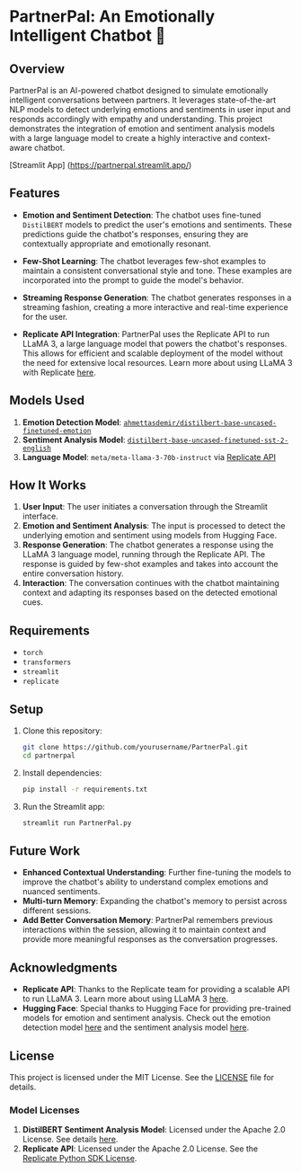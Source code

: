 # PartnerPal: An Emotionally Intelligent Chatbot 💞

## Overview

PartnerPal is an AI-powered chatbot designed to simulate emotionally intelligent conversations between partners. It leverages state-of-the-art NLP models to detect underlying emotions and sentiments in user input and responds accordingly with empathy and understanding. This project demonstrates the integration of emotion and sentiment analysis models with a large language model to create a highly interactive and context-aware chatbot.

[Streamlit App] (https://partnerpal.streamlit.app/)

## Features

- **Emotion and Sentiment Detection**: The chatbot uses fine-tuned `DistilBERT` models to predict the user's emotions and sentiments. These predictions guide the chatbot's responses, ensuring they are contextually appropriate and emotionally resonant.
  
- **Few-Shot Learning**: The chatbot leverages few-shot examples to maintain a consistent conversational style and tone. These examples are incorporated into the prompt to guide the model's behavior.

- **Streaming Response Generation**: The chatbot generates responses in a streaming fashion, creating a more interactive and real-time experience for the user.

- **Replicate API Integration**: PartnerPal uses the Replicate API to run LLaMA 3, a large language model that powers the chatbot's responses. This allows for efficient and scalable deployment of the model without the need for extensive local resources. Learn more about using LLaMA 3 with Replicate [here](https://replicate.com/blog/run-llama-3-1-with-an-api).

## Models Used

1. **Emotion Detection Model**: [`ahmettasdemir/distilbert-base-uncased-finetuned-emotion`](https://huggingface.co/ahmettasdemir/distilbert-base-uncased-finetuned-emotion)
2. **Sentiment Analysis Model**: [`distilbert-base-uncased-finetuned-sst-2-english`](https://huggingface.co/distilbert/distilbert-base-uncased-finetuned-sst-2-english)
3. **Language Model**: `meta/meta-llama-3-70b-instruct` via [Replicate API](https://replicate.com/blog/run-llama-3-1-with-an-api)

## How It Works

1. **User Input**: The user initiates a conversation through the Streamlit interface.
2. **Emotion and Sentiment Analysis**: The input is processed to detect the underlying emotion and sentiment using models from Hugging Face.
3. **Response Generation**: The chatbot generates a response using the LLaMA 3 language model, running through the Replicate API. The response is guided by few-shot examples and takes into account the entire conversation history.
4. **Interaction**: The conversation continues with the chatbot maintaining context and adapting its responses based on the detected emotional cues.

## Requirements

- `torch`
- `transformers`
- `streamlit`
- `replicate`

## Setup

1. Clone this repository:
    ```bash
    git clone https://github.com/yourusername/PartnerPal.git
    cd partnerpal
    ```

2. Install dependencies:
    ```bash
    pip install -r requirements.txt
    ```

3. Run the Streamlit app:
    ```bash
    streamlit run PartnerPal.py
    ```

## Future Work

- **Enhanced Contextual Understanding**: Further fine-tuning the models to improve the chatbot's ability to understand complex emotions and nuanced sentiments.
- **Multi-turn Memory**: Expanding the chatbot's memory to persist across different sessions.
- **Add Better Conversation Memory**: PartnerPal remembers previous interactions within the session, allowing it to maintain context and provide more meaningful responses as the conversation progresses.

## Acknowledgments

- **Replicate API**: Thanks to the Replicate team for providing a scalable API to run LLaMA 3. Learn more about using LLaMA 3 [here](https://replicate.com/blog/run-llama-3-1-with-an-api).
- **Hugging Face**: Special thanks to Hugging Face for providing pre-trained models for emotion and sentiment analysis. Check out the emotion detection model [here](https://huggingface.co/ahmettasdemir/distilbert-base-uncased-finetuned-emotion) and the sentiment analysis model [here](https://huggingface.co/distilbert/distilbert-base-uncased-finetuned-sst-2-english).

## License

This project is licensed under the MIT License. See the [LICENSE](LICENSE) file for details.

### Model Licenses

1. **DistilBERT Sentiment Analysis Model**: Licensed under the Apache 2.0 License. See details [here](https://huggingface.co/distilbert/distilbert-base-uncased-finetuned-sst-2-english/discussions).
2. **Replicate API**: Licensed under the Apache 2.0 License. See the [Replicate Python SDK License](https://github.com/replicate/replicate-python/blob/main/LICENSE).

